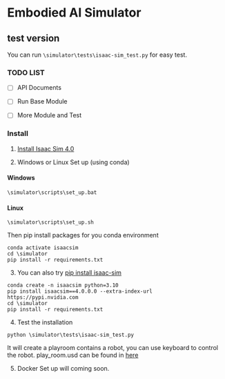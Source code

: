 # Embodied AI Simulator



## test version

You can run `\simulator\tests\isaac-sim_test.py` for easy test.



### TODO LIST

- [ ] API Documents

- [ ] Run Base Module

- [ ] More Module and Test


### Install

1. [Install Isaac Sim 4.0](https://docs.omniverse.nvidia.com/isaacsim/latest/installation/index.html)

2. Windows or Linux Set up (using conda)
#### Windows 
```
\simulator\scripts\set_up.bat
```
#### Linux
```
\simulator\scripts\set_up.sh
```
Then pip install packages for you conda environment
```
conda activate isaacsim
cd \simulator
pip install -r requirements.txt
```
3. You can also try [pip install isaac-sim](https://docs.omniverse.nvidia.com/isaacsim/latest/installation/install_python.html#install-isaac-sim-using-pip)
```
conda create -n isaacsim python=3.10
pip install isaacsim==4.0.0.0 --extra-index-url https://pypi.nvidia.com
cd \simulator
pip install -r requirements.txt
```

4. Test the installation
```
python \simulator\tests\isaac-sim_test.py
```
It will create a playroom contains a robot, you can use keyboard to control the robot.
play_room.usd can be found in [here](https://embodied-ai-lab.oss-cn-beijing.aliyuncs.com/refined_mesh/playroom/playroom.usd?Expires=1722360664&OSSAccessKeyId=TMP.3KjfBpJKQjQYtou6pEXUxQosAMKsqpC1ZD36aaquhRyFvThQChyZ2FgVaUSq5GmbBVL7Xpa57kWTWw1dw2dx56mYFYFzBu&Signature=gQL6%2FJLkz71%2BYsL0dtGWOP6K%2FBA%3D)

5. Docker Set up
will coming soon.


